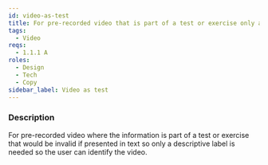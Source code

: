 ```yaml
---
id: video-as-test
title: For pre-recorded video that is part of a test or exercise only a descriptive label is needed
tags:
  - Video
reqs:
  - 1.1.1 A
roles:
  - Design
  - Tech
  - Copy
sidebar_label: Video as test
---
```


### Description

For pre-recorded video where the information is part of a test or exercise that would be invalid if presented in text so only a descriptive label is needed so the user can identify the video.
